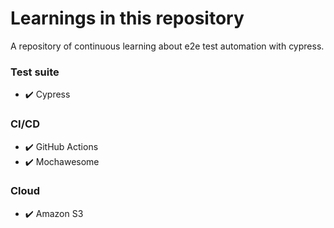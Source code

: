 # Learnings in this repository 

A repository of continuous learning about e2e test automation with cypress.

### Test suite
* ✔️ Cypress 

### CI/CD
* ✔️ GitHub Actions
* ✔️ Mochawesome
  
### Cloud
* ✔️ Amazon S3
